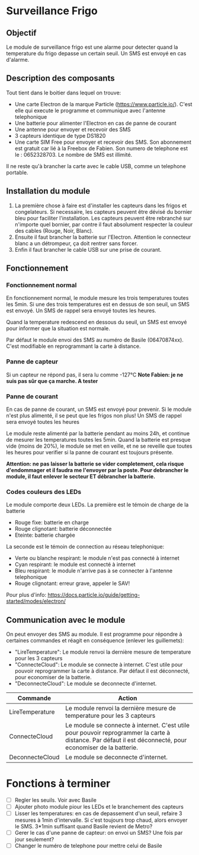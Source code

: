 # Surveillance Frigo

## Objectif
Le module de surveillance frigo est une alarme pour detecter quand la temperature du frigo depasse un certain seuil. Un SMS est envoyé en cas d'alarme.

## Description des composants
Tout tient dans le boitier dans lequel on trouve:
* Une carte Electron de la marque Particle (https://www.particle.io/). C'est elle qui execute le programme et communique avec l'antenne telephonique
* Une batterie pour alimenter l'Electron en cas de panne de courant
* Une antenne pour envoyer et recevoir des SMS
* 3 capteurs identique de type DS1820
* Une carte SIM Free pour envoyer et recevoir des SMS. Son abonnement est gratuit car lié à la Freebox de Fabien. Son numero de telephone est le : 0652328703. Le nombre de SMS est illimité.

Il ne reste qu'à brancher la carte avec le cable USB, comme un telephone portable.

## Installation du module
1. La première chose à faire est d'installer les capteurs dans les frigos et congelateurs. 
Si necessaire, les capteurs peuvent être dévisé du bornier bleu pour faciliter l'installation. 
Les capteurs peuvent être rebranché sur n'importe quel bornier, par contre il faut absolument respecter la couleur des cables (Rouge, Noir, Blanc).
2. Ensuite il faut brancher la batterie sur l'Electron. Attention le connecteur blanc a un détrompeur, ça doit rentrer sans forcer.
3. Enfin il faut brancher le cable USB sur une prise de courant.

## Fonctionnement

### Fonctionnement normal
En fonctionnement normal, le module mesure les trois temperatures toutes les 5min. 
Si une des trois temperatures est en dessus de son seuil, un SMS est envoyé. Un SMS de rappel sera envoyé toutes les heures. 

Quand la temperature redescend en dessous du seuil, un SMS est envoyé pour informer que la situation est normale.

Par défaut le module envoi des SMS au numéro de Basile (06470874xx). C'est modifiable en reprogrammant la carte à distance.

### Panne de capteur
Si un capteur ne répond pas, il sera lu comme -127°C **Note Fabien: je ne suis pas sûr que ça marche. A tester**

### Panne de courant
En cas de panne de courant, un SMS est envoyé pour prevenir. Si le module n'est plus alimenté, il se peut que les frigos non plus! 
Un SMS de rappel sera envoyé toutes les heures

Le module reste alimenté par la batterie pendant au moins 24h, et continue de mesurer les temperatures toutes les 5min. 
Quand la batterie est presque vide (moins de 20%), le module se met en veille, et ne se reveille que toutes les heures pour verifier si la panne de courant est toujours présente.

**Attention: ne pas laisser la batterie se vider completement, cela risque d'endommager et il faudra me l'envoyer par la poste. Pour debrancher le module, il faut enlever le secteur ET débrancher la batterie.**

### Codes couleurs des LEDs
Le module comporte deux LEDs. La première est le témoin de charge de la batterie
* Rouge fixe: batterie en charge
* Rouge clignotant: batterie déconnectée
* Eteinte: batterie chargée

La seconde est le témoin de connection au réseau telephonique:
* Verte ou blanche respirant: le module n'est pas connecté à internet
* Cyan respirant: le module est connecté à internet
* Bleu respirant: le module n'arrive pas à se connecter à l'antenne telephonique
* Rouge clignotant: erreur grave, appeler le SAV!

Pour plus d'info: https://docs.particle.io/guide/getting-started/modes/electron/

## Communication avec le module
On peut envoyer des SMS au module. Il est programme pour répondre à certaines commandes et réagit en conséquence (enlever les guillemets):
* "LireTemperature": Le module renvoi la dernière mesure de temperature pour les 3 capteurs
* "ConnecteCloud": Le module se connecte à internet. C'est utile pour pouvoir reprogrammer la carte à distance. Par défaut il est déconnecté, pour economiser de la batterie.
* "DeconnecteCloud": Le module se deconnecte d'internet.

|Commande|Action|
|---|---|
|LireTemperature|Le module renvoi la dernière mesure de temperature pour les 3 capteurs|
|ConnecteCloud|Le module se connecte à internet. C'est utile pour pouvoir reprogrammer la carte à distance. Par défaut il est déconnecté, pour economiser de la batterie.|
|DeconnecteCloud|Le module se deconnecte d'internet.|

# Fonctions à terminer
- [ ] Regler les seuils. Voir avec Basile
- [ ] Ajouter photo module piour les LEDs et le branchement des capteurs
- [ ] Lisser les temperatures: en cas de depassement d'un seuil, refaire 3 mesures à 1min d'intervalle. Si c'est toujours trop chaud, alors envoyer le SMS. 3*1min suffisant quand Basile revient de Metro?
- [ ] Gerer le cas d'une panne de capteur: on envoi un SMS? Une fois par jour seulement?
- [ ] Changer le numéro de telephone pour mettre celui de Basile
